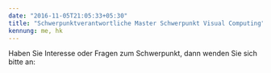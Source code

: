 ```yaml
---
date: "2016-11-05T21:05:33+05:30"
title: "Schwerpunktverantwortliche Master Schwerpunkt Visual Computing"
kennung: me, hk
---
```


Haben Sie Interesse oder Fragen zum Schwerpunkt, dann wenden Sie sich bitte an: 